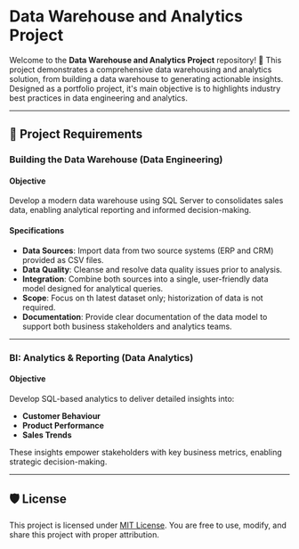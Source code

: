 # Data Warehouse and Analytics Project

Welcome to the **Data Warehouse and Analytics Project** repository! 🚀
This project demonstrates a comprehensive data warehousing and analytics solution, from building a data warehouse to generating actionable insights. Designed as a portfolio project, it's main objective is to highlights industry best practices in data engineering and analytics.

---

## 🚀 Project Requirements

### Building the Data Warehouse (Data Engineering)

#### Objective 
Develop a modern data warehouse using SQL Server to consolidates sales data, enabling analytical reporting and informed decision-making.

#### Specifications
- **Data Sources**: Import data from two source systems (ERP and CRM) provided as CSV files.
- **Data Quality**: Cleanse and resolve data quality issues prior to analysis.
-  **Integration**: Combine both sources into a single, user-friendly data model designed for analytical queries.
-   **Scope**: Focus on th latest dataset only; historization of data is not required.
-   **Documentation**: Provide clear documentation of the data model to support both business stakeholders and analytics teams.

---

### BI: Analytics & Reporting (Data Analytics)

#### Objective
Develop SQL-based analytics to deliver detailed insights into:
- **Customer Behaviour**
- **Product Performance**
- **Sales Trends**

These insights empower stakeholders with key business metrics, enabling strategic decision-making.

---

## 🛡 License

This project is licensed under [MIT License](LICENSE). You are free to use, modify, and share this project with proper attribution.

